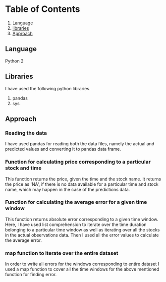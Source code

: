 # Table of Contents
1. [Language](README.md#Language)
1. [libraries](README.md#Libraries)
1. [Approach](README.md#Approach)


## Language
Python 2


## Libraries
I have used the following python libraries.  
1. pandas
1. sys


## Approach

### Reading the data
I have used pandas for reading both the data files, namely the actual and predicted values and converting it to pandas data frame.

### Function for calculating price corresponding to a particular stock and time  
This function returns the price, given the time and the stock name. It returns the price as 'NA', if there is no data available for a particular time and stock name, which may happen in the case of the predictions data.

### Function for calculating the average error for a given time window
This function returns absolute error corresponding to a given time window. Here, I have used list comprehension to iterate over the time duration belonging to a particular time window as well as iterating over all the stocks in the actual observations data. Then I used all the error values to calculate the average error.

### map function to iterate over the entire dataset    
In order to write all errors for the windows corresponding to entire dataset I used a map function to cover all the time windows for the above mentioned function for finding error.

